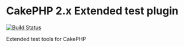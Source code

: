 # CakePHP 2.x Extended test plugin
[![Build Status](https://travis-ci.com/anklimsk/cakephp-extended-test.svg?branch=master)](https://travis-ci.com/anklimsk/cakephp-extended-test)

Extended test tools for CakePHP
